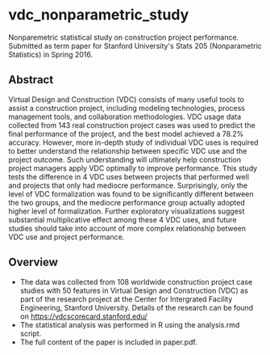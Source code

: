 # vdc_nonparametric_study
Nonparemetric statistical study on construction project performance.
Submitted as term paper for Stanford University's Stats 205 (Nonparametric Statistics) in Spring 2016.

## Abstract
Virtual Design and Construction (VDC) consists of many useful tools to assist a construction project, including modeling technologies, process management tools, and collaboration methodologies. VDC usage data collected from 143 real construction project cases was used to predict the final performance of the project, and the best model achieved a 78.2% accuracy. However, more in-depth study of individual VDC uses is required to better understand the relationship between specific VDC use and the project outcome. Such understanding will ultimately help construction project managers apply VDC optimally to improve performance. This study tests the difference in 4 VDC uses between projects that performed well and projects that only had mediocre performance. Surprisingly, only the level of VDC formalization was found to be significantly different between the two groups, and the mediocre performance group actually adopted higher level of formalization. Further exploratory visualizations suggest substantial multiplicative effect among these 4 VDC uses, and future studies should take into account of more complex relationship between VDC use and project performance.

## Overview
- The data was collected from 108 worldwide construction project case studies with 50 features in Virtual Design and Construction (VDC) as part of the research project at the Center for Intergrated Facility Engineering, Stanford University. Details of the research can be found on https://vdcscorecard.stanford.edu/
- The statistical analysis was performed in R using the analysis.rmd script.
- The full content of the paper is included in paper.pdf.

